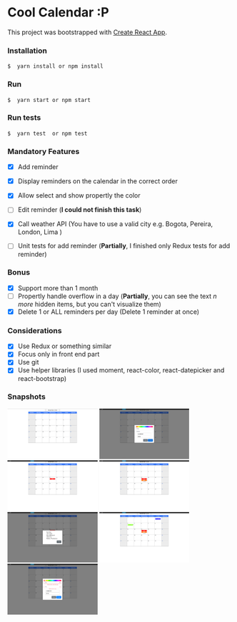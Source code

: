 # Cool Calendar :P

This project was bootstrapped with [Create React App](https://github.com/facebook/create-react-app).

### Installation
```
$  yarn install or npm install
```

### Run
```
$  yarn start or npm start
```

### Run tests
```
$  yarn test  or npm test
```

### Mandatory Features
- [x] Add reminder
- [x] Display reminders on the calendar in the correct order
- [x] Allow select and show propertly the color
- [ ] Edit reminder (**I could not finish this task**)
- [x] Call weather API (You have to use a valid city e.g. Bogota, Pereira, London, Lima )
- [ ] Unit tests for add reminder (**Partially**, I finished only Redux tests for add reminder)
  

### Bonus
- [x] Support more than 1 month
- [ ] Propertly handle overflow in a day (**Partially**, you can see the text *n more* hidden items, but you can't visualize them)
- [x] Delete 1 or ALL reminders per day (Delete 1 reminder at once)

### Considerations
- [x] Use Redux or something similar
- [x] Focus only in front end part
- [x] Use git
- [x] Use helper libraries (I used moment, react-color, react-datepicker and react-bootstrap)

### Snapshots
<img src="/docs/images/2019-11-04-234133_1366x768_scrot.png" width="40%">
<img src="/docs/images/2019-11-04-234221_1366x768_scrot.png" width="40%">
<img src="/docs/images/2019-11-04-234236_1366x768_scrot.png" width="40%">
<img src="/docs/images/2019-11-04-234312_1366x768_scrot.png" width="40%">
<img src="/docs/images/2019-11-04-234323_1366x768_scrot.png" width="40%">
<img src="/docs/images/2019-11-04-234426_1366x768_scrot.png" width="40%">
<img src="/docs/images/2019-11-04-234715_1366x768_scrot.png" width="40%">

